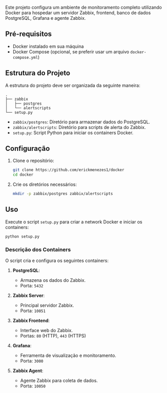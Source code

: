 Este projeto configura um ambiente de monitoramento completo utilizando Docker para hospedar um servidor Zabbix, frontend, banco de dados PostgreSQL, Grafana e agente Zabbix.

## Pré-requisitos

- Docker instalado em sua máquina
- Docker Compose (opcional, se preferir usar um arquivo `docker-compose.yml`)

## Estrutura do Projeto

A estrutura do projeto deve ser organizada da seguinte maneira:

```
.
├── zabbix
│   ├── postgres
│   └── alertscripts
└── setup.py
```

- `zabbix/postgres`: Diretório para armazenar dados do PostgreSQL.
- `zabbix/alertscripts`: Diretório para scripts de alerta do Zabbix.
- `setup.py`: Script Python para iniciar os containers Docker.

## Configuração

1. Clone o repositório:

   ```bash
   git clone https://github.com/erickmenezes1/docker
   cd docker
   ```

2. Crie os diretórios necessários:

   ```bash
   mkdir -p zabbix/postgres zabbix/alertscripts
   ```

## Uso

Execute o script `setup.py` para criar a network Docker e iniciar os containers:

```bash
python setup.py
```

### Descrição dos Containers

O script cria e configura os seguintes containers:

1. **PostgreSQL**:
   - Armazena os dados do Zabbix.
   - Porta: `5432`

2. **Zabbix Server**:
   - Principal servidor Zabbix.
   - Porta: `10051`

3. **Zabbix Frontend**:
   - Interface web do Zabbix.
   - Portas: `80` (HTTP), `443` (HTTPS)

4. **Grafana**:
   - Ferramenta de visualização e monitoramento.
   - Porta: `3000`

5. **Zabbix Agent**:
   - Agente Zabbix para coleta de dados.
   - Porta: `10050`
